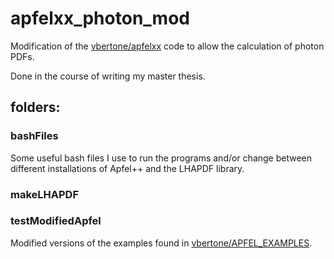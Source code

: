 # apfelxx_photon_mod
Modification of the [vbertone/apfelxx](https://github.com/vbertone/apfelxx) code to allow the calculation of photon PDFs.

Done in the course of writing my master thesis.


## folders:

### bashFiles
Some useful bash files I use to run the programs and/or change between different installations of Apfel++ and the LHAPDF library.

### makeLHAPDF

### testModifiedApfel
Modified versions of the examples found in [vbertone/APFEL_EXAMPLES](https://github.com/vbertone/APFEL_Examples).
